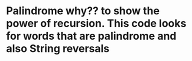 # Palindrome why?? to show the power of recursion. This code looks for words that are palindrome and also String reversals
